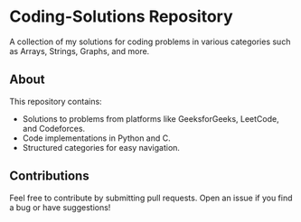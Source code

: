 # Coding-Solutions Repository

A collection of my solutions for coding problems in various categories such as Arrays, Strings, Graphs, and more.

## About
This repository contains:
- Solutions to problems from platforms like GeeksforGeeks, LeetCode, and Codeforces.
- Code implementations in Python and C.
- Structured categories for easy navigation.

## Contributions
Feel free to contribute by submitting pull requests. Open an issue if you find a bug or have suggestions!
